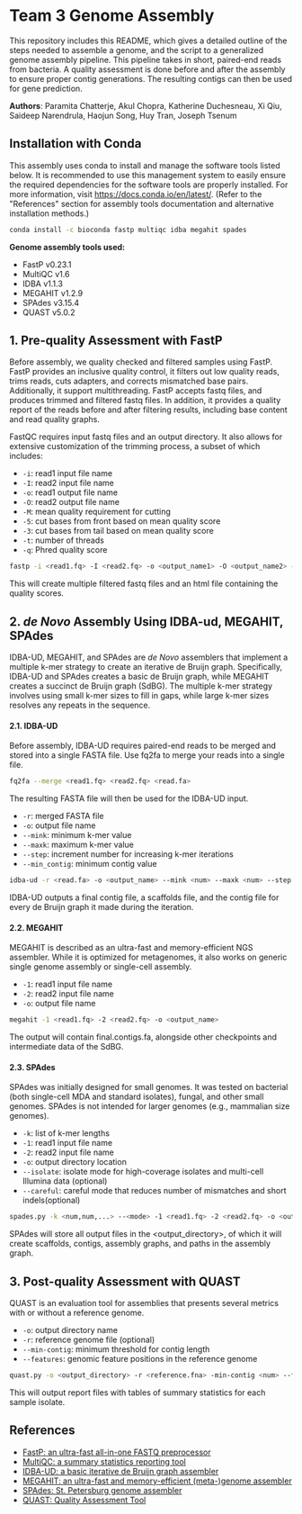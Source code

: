 
# Team 3 Genome Assembly

This repository includes this README, which gives a detailed outline of the steps needed to assemble a genome, and the script to a generalized genome assembly pipeline. This pipeline takes in short, paired-end reads from bacteria. A quality assessment is done before and after the assembly to ensure proper contig generations. The resulting contigs can then be used for gene prediction.

**Authors**: Paramita Chatterje, Akul Chopra, Katherine Duchesneau, Xi Qiu, Saideep Narendrula, Haojun Song, Huy Tran, Joseph Tsenum
## Installation with Conda
This assembly uses conda to install and manage the software tools listed below. It is recommended to use this management system to easily ensure the required dependencies for the software tools are properly installed. For more information, visit https://docs.conda.io/en/latest/. 
(Refer to the "References" section for assembly tools documentation and alternative installation methods.)
```bash
conda install -c bioconda fastp multiqc idba megahit spades
```
**Genome assembly tools used:**
- FastP v0.23.1
- MultiQC v1.6
- IDBA v1.1.3
- MEGAHIT v1.2.9
- SPAdes v3.15.4
- QUAST v5.0.2

## 1. Pre-quality Assessment with FastP
Before assembly, we quality checked and filtered samples using FastP. FastP provides an inclusive quality control, it filters out low quality reads, trims reads, cuts adapters, and corrects mismatched base pairs. Additionally, it support multithreading. FastP accepts fastq files, and produces trimmed and filtered fastq files. In addition, it provides a quality report of the reads before and after filtering results, including base content and read quality graphs. 

FastQC requires input fastq files and an output directory. It also allows for extensive customization of the trimming process, a subset of which includes:
- ```-i```: read1 input file name
- ```-I```: read2 input file name
- ```-o```: read1 output file name
- ```-O```: read2 output file name
- ```-M```: mean quality requirement for cutting
- ```-5```: cut bases from front based on mean quality score
- ```-3```: cut bases from tail based on mean quality score
- ```-t```: number of threads
- ```-q```: Phred quality score

```bash
fastp -i <read1.fq> -I <read2.fq> -o <output_name1> -O <output_name2> -M <num> -5 -3 -t <num> -q <num>  
```
This will create multiple filtered fastq files and an html file containing the quality scores.

## 2. *de Novo* Assembly Using IDBA-ud, MEGAHIT, SPAdes
IDBA-UD, MEGAHIT, and SPAdes are *de Novo* assemblers that implement a multiple k-mer strategy to create an iterative de Bruijn graph. Specifically, IDBA-UD and SPAdes creates a basic de Bruijn graph, while MEGAHIT creates a succinct de Bruijn graph (SdBG). The multiple k-mer strategy involves using small k-mer sizes to fill in gaps, while large k-mer sizes resolves any repeats in the sequence. 

#### 2.1. IDBA-UD
Before assembly, IDBA-UD requires paired-end reads to be merged and stored into a single FASTA file. Use fq2fa to merge your reads into a single file.
```bash
fq2fa --merge <read1.fq> <read2.fq> <read.fa>  
```
The resulting FASTA file will then be used for the IDBA-UD input.
- ```-r```: merged FASTA file
- ```-o```: output file name
- ```--mink```: minimum k-mer value
- ```--maxk```: maximum k-mer value
- ```--step```: increment number for increasing k-mer iterations
- ```--min_contig```: minimum contig value
```bash
idba-ud -r <read.fa> -o <output_name> --mink <num> --maxk <num> --step <num> --min_contig <num>
```
IDBA-UD outputs a final contig file, a scaffolds file, and the contig file for every de Bruijn graph it made during the iteration.

#### 2.2. MEGAHIT
MEGAHIT is described as an ultra-fast and memory-efficient NGS assembler. While it is optimized for metagenomes, it also works on generic single genome assembly or single-cell assembly.
- ```-1```: read1 input file name
- ```-2```: read2 input file name
- ```-o```: output file name
```bash
megahit -1 <read1.fq> -2 <read2.fq> -o <output_name> 
```
The output will contain final.contigs.fa, alongside other checkpoints and intermediate data of the SdBG.
#### 2.3. SPAdes
SPAdes was initially designed for small genomes. It was tested on bacterial (both single-cell MDA and standard isolates), fungal, and other small genomes. SPAdes is not intended for larger genomes (e.g., mammalian size genomes).
- ```-k```: list of k-mer lengths
- ```-1```: read1 input file name
- ```-2```: read2 input file name
- ```-o```: output directory location
- ```--isolate```: isolate mode for high-coverage isolates and multi-cell Illumina data (optional)
- ```--careful```: careful mode that reduces number of mismatches and short indels(optional)
```bash
spades.py -k <num,num,...> --<mode> -1 <read1.fq> -2 <read2.fq> -o <output_directory>
```
SPAdes will store all output files in the <output_directory>, of which it will create scaffolds, contigs, assembly graphs, and paths in the assembly graph.
## 3. Post-quality Assessment with QUAST
QUAST is an evaluation tool for assemblies that presents several metrics with or without a reference genome.
- ```-o```: output directory name
- ```-r```: reference genome file (optional)
- ```--min-contig```: minimum threshold for contig length
- ```--features```: genomic feature positions in the reference genome
```bash
quast.py -o <output_directory> -r <reference.fna> -min-contig <num> --features <annotation.gff>
```
This will output report files with tables of summary statistics for each sample isolate.
## References
- [FastP: an ultra-fast all-in-one FASTQ preprocessor](https://github.com/OpenGene/fastp)
- [MultiQC: a summary statistics reporting tool](https://multiqc.info/docs/)
- [IDBA-UD: a basic iterative de Bruijn graph assembler](https://denbi-metagenomics-workshop.readthedocs.io/en/latest/assembly/idba_ud.html)
- [MEGAHIT: an ultra-fast and memory-efficient (meta-)genome assembler](https://github.com/voutcn/megahit)
- [SPAdes: St. Petersburg genome assembler](http://cab.spbu.ru/software/spades/)
- [QUAST: Quality Assessment Tool](http://quast.sourceforge.net/docs/manual.html)